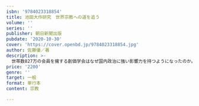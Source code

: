 ```yaml
---
isbn: '9784023318854'
title: 池田大作研究　世界宗教への道を追う
volume: ''
series: ''
publisher: 朝日新聞出版
pubdate: '2020-10-30'
cover: 'https://cover.openbd.jp/9784023318854.jpg'
author: 佐藤優／著
description: >-
  世帯数827万の会員を擁する創価学会はなぜ国内政治に強い影響力を持つようになったのか。特に、第３代会長・池田大作（現・名誉会長）はなぜ会員の心をとらえ続けるのか。キリスト教徒であり元外務省主任分析官の著者が、インテリジェンス分析とキリスト教神学の方法から人と思想に迫る。
price: '2200'
genre: ''
target: 一般
format: 単行本
content: 宗教

---
```

